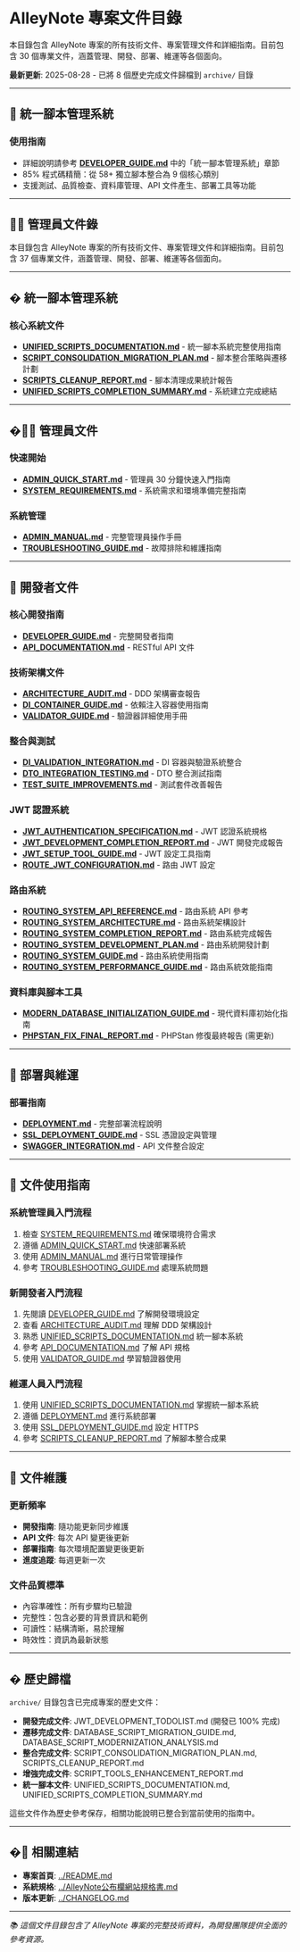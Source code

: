 # AlleyNote 專案文件目錄

本目錄包含 AlleyNote 專案的所有技術文件、專案管理文件和詳細指南。目前包含 30 個專業文件，涵蓋管理、開發、部署、維運等各個面向。

**最新更新**: 2025-08-28 - 已將 8 個歷史完成文件歸檔到 `archive/` 目錄

---

## 🚀 統一腳本管理系統

### 使用指南
- 詳細說明請參考 **[DEVELOPER_GUIDE.md](DEVELOPER_GUIDE.md)** 中的「統一腳本管理系統」章節
- 85% 程式碼精簡：從 58+ 獨立腳本整合為 9 個核心類別
- 支援測試、品質檢查、資料庫管理、API 文件產生、部署工具等功能

---

## 👨‍💼 管理員文件錄

本目錄包含 AlleyNote 專案的所有技術文件、專案管理文件和詳細指南。目前包含 37 個專業文件，涵蓋管理、開發、部署、維運等各個面向。

---

## �️ 統一腳本管理系統

### 核心系統文件
- **[UNIFIED_SCRIPTS_DOCUMENTATION.md](UNIFIED_SCRIPTS_DOCUMENTATION.md)** - 統一腳本系統完整使用指南
- **[SCRIPT_CONSOLIDATION_MIGRATION_PLAN.md](SCRIPT_CONSOLIDATION_MIGRATION_PLAN.md)** - 腳本整合策略與遷移計劃
- **[SCRIPTS_CLEANUP_REPORT.md](SCRIPTS_CLEANUP_REPORT.md)** - 腳本清理成果統計報告
- **[UNIFIED_SCRIPTS_COMPLETION_SUMMARY.md](UNIFIED_SCRIPTS_COMPLETION_SUMMARY.md)** - 系統建立完成總結

---

## �👨‍💼 管理員文件

### 快速開始
- **[ADMIN_QUICK_START.md](ADMIN_QUICK_START.md)** - 管理員 30 分鐘快速入門指南
- **[SYSTEM_REQUIREMENTS.md](SYSTEM_REQUIREMENTS.md)** - 系統需求和環境準備完整指南

### 系統管理
- **[ADMIN_MANUAL.md](ADMIN_MANUAL.md)** - 完整管理員操作手冊
- **[TROUBLESHOOTING_GUIDE.md](TROUBLESHOOTING_GUIDE.md)** - 故障排除和維護指南

---

## 📖 開發者文件

### 核心開發指南
- **[DEVELOPER_GUIDE.md](DEVELOPER_GUIDE.md)** - 完整開發者指南
- **[API_DOCUMENTATION.md](API_DOCUMENTATION.md)** - RESTful API 文件

### 技術架構文件
- **[ARCHITECTURE_AUDIT.md](ARCHITECTURE_AUDIT.md)** - DDD 架構審查報告
- **[DI_CONTAINER_GUIDE.md](DI_CONTAINER_GUIDE.md)** - 依賴注入容器使用指南
- **[VALIDATOR_GUIDE.md](VALIDATOR_GUIDE.md)** - 驗證器詳細使用手冊

### 整合與測試
- **[DI_VALIDATION_INTEGRATION.md](DI_VALIDATION_INTEGRATION.md)** - DI 容器與驗證系統整合
- **[DTO_INTEGRATION_TESTING.md](DTO_INTEGRATION_TESTING.md)** - DTO 整合測試指南
- **[TEST_SUITE_IMPROVEMENTS.md](TEST_SUITE_IMPROVEMENTS.md)** - 測試套件改善報告

### JWT 認證系統
- **[JWT_AUTHENTICATION_SPECIFICATION.md](JWT_AUTHENTICATION_SPECIFICATION.md)** - JWT 認證系統規格
- **[JWT_DEVELOPMENT_COMPLETION_REPORT.md](JWT_DEVELOPMENT_COMPLETION_REPORT.md)** - JWT 開發完成報告
- **[JWT_SETUP_TOOL_GUIDE.md](JWT_SETUP_TOOL_GUIDE.md)** - JWT 設定工具指南
- **[ROUTE_JWT_CONFIGURATION.md](ROUTE_JWT_CONFIGURATION.md)** - 路由 JWT 設定

### 路由系統
- **[ROUTING_SYSTEM_API_REFERENCE.md](ROUTING_SYSTEM_API_REFERENCE.md)** - 路由系統 API 參考
- **[ROUTING_SYSTEM_ARCHITECTURE.md](ROUTING_SYSTEM_ARCHITECTURE.md)** - 路由系統架構設計
- **[ROUTING_SYSTEM_COMPLETION_REPORT.md](ROUTING_SYSTEM_COMPLETION_REPORT.md)** - 路由系統完成報告
- **[ROUTING_SYSTEM_DEVELOPMENT_PLAN.md](ROUTING_SYSTEM_DEVELOPMENT_PLAN.md)** - 路由系統開發計劃
- **[ROUTING_SYSTEM_GUIDE.md](ROUTING_SYSTEM_GUIDE.md)** - 路由系統使用指南
- **[ROUTING_SYSTEM_PERFORMANCE_GUIDE.md](ROUTING_SYSTEM_PERFORMANCE_GUIDE.md)** - 路由系統效能指南

### 資料庫與腳本工具
- **[MODERN_DATABASE_INITIALIZATION_GUIDE.md](MODERN_DATABASE_INITIALIZATION_GUIDE.md)** - 現代資料庫初始化指南
- **[PHPSTAN_FIX_FINAL_REPORT.md](PHPSTAN_FIX_FINAL_REPORT.md)** - PHPStan 修復最終報告 (需更新)

---

## 🚀 部署與維運

### 部署指南
- **[DEPLOYMENT.md](DEPLOYMENT.md)** - 完整部署流程說明
- **[SSL_DEPLOYMENT_GUIDE.md](SSL_DEPLOYMENT_GUIDE.md)** - SSL 憑證設定與管理
- **[SWAGGER_INTEGRATION.md](SWAGGER_INTEGRATION.md)** - API 文件整合設定

---

## 🎯 文件使用指南

### 系統管理員入門流程
1. 檢查 [SYSTEM_REQUIREMENTS.md](SYSTEM_REQUIREMENTS.md) 確保環境符合需求
2. 遵循 [ADMIN_QUICK_START.md](ADMIN_QUICK_START.md) 快速部署系統
3. 使用 [ADMIN_MANUAL.md](ADMIN_MANUAL.md) 進行日常管理操作
4. 參考 [TROUBLESHOOTING_GUIDE.md](TROUBLESHOOTING_GUIDE.md) 處理系統問題

### 新開發者入門流程
1. 先閱讀 [DEVELOPER_GUIDE.md](DEVELOPER_GUIDE.md) 了解開發環境設定
2. 查看 [ARCHITECTURE_AUDIT.md](ARCHITECTURE_AUDIT.md) 理解 DDD 架構設計
3. 熟悉 [UNIFIED_SCRIPTS_DOCUMENTATION.md](UNIFIED_SCRIPTS_DOCUMENTATION.md) 統一腳本系統
4. 參考 [API_DOCUMENTATION.md](API_DOCUMENTATION.md) 了解 API 規格
5. 使用 [VALIDATOR_GUIDE.md](VALIDATOR_GUIDE.md) 學習驗證器使用

### 維運人員入門流程
1. 使用 [UNIFIED_SCRIPTS_DOCUMENTATION.md](UNIFIED_SCRIPTS_DOCUMENTATION.md) 掌握統一腳本系統
2. 遵循 [DEPLOYMENT.md](DEPLOYMENT.md) 進行系統部署
3. 使用 [SSL_DEPLOYMENT_GUIDE.md](SSL_DEPLOYMENT_GUIDE.md) 設定 HTTPS
4. 參考 [SCRIPTS_CLEANUP_REPORT.md](SCRIPTS_CLEANUP_REPORT.md) 了解腳本整合成果

---

## 📝 文件維護

### 更新頻率
- **開發指南**: 隨功能更新同步維護
- **API 文件**: 每次 API 變更後更新
- **部署指南**: 每次環境配置變更後更新
- **進度追蹤**: 每週更新一次

### 文件品質標準
- 內容準確性：所有步驟均已驗證
- 完整性：包含必要的背景資訊和範例
- 可讀性：結構清晰，易於理解
- 時效性：資訊為最新狀態

---

## � 歷史歸檔

`archive/` 目錄包含已完成專案的歷史文件：

- **開發完成文件**: JWT_DEVELOPMENT_TODOLIST.md (開發已 100% 完成)
- **遷移完成文件**: DATABASE_SCRIPT_MIGRATION_GUIDE.md, DATABASE_SCRIPT_MODERNIZATION_ANALYSIS.md
- **整合完成文件**: SCRIPT_CONSOLIDATION_MIGRATION_PLAN.md, SCRIPTS_CLEANUP_REPORT.md  
- **增強完成文件**: SCRIPT_TOOLS_ENHANCEMENT_REPORT.md
- **統一腳本文件**: UNIFIED_SCRIPTS_DOCUMENTATION.md, UNIFIED_SCRIPTS_COMPLETION_SUMMARY.md

這些文件作為歷史參考保存，相關功能說明已整合到當前使用的指南中。

---

## �🔗 相關連結

- **專案首頁**: [../README.md](../README.md)
- **系統規格**: [../AlleyNote公布欄網站規格書.md](../AlleyNote公布欄網站規格書.md)
- **版本更新**: [../CHANGELOG.md](../CHANGELOG.md)

---

*📚 這個文件目錄包含了 AlleyNote 專案的完整技術資料，為開發團隊提供全面的參考資源。*